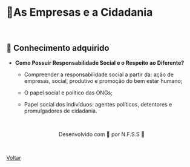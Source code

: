 <h1>🌆As Empresas e a Cidadania</h1>

<br>

<h2> 🧠 Conhecimento adquirido </h2>

- **Como Possuir Responsabilidade Social e o Respeito ao Diferente?**
  - Compreender a responsabilidade social a partir da: ação de empresas, social, produtivo e promoção do bem estar humano;
  
  - O papel social e político das ONGs;
  
  - Papel social dos indivíduos: agentes políticos, detentores e promulgadores de cidadania.
  


  <br>


<p align="center"> Desenvolvido com 💜 por N.F.S.S 👋 <p>


<br>

<a href="./README.md">Voltar</a>